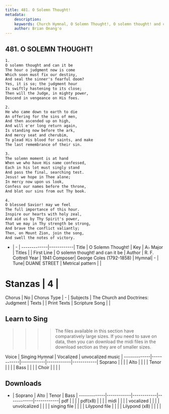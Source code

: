```yaml
---
title: 481. O Solemn Thought!
metadata:
    description: 
    keywords: Church Hymnal, O Solemn Thought!, O solemn thought! and can it be , 
    author: Brian Onang'o
---
```



## 481. O SOLEMN THOUGHT!

```txt
1.
O solemn thought and can it be
The hour o judgment now is come
Which soon must fix our destiny,
And seal the sinner's fearful doom?
Yes, it is so; the judgment hour
Is swiftly hastening to its close;
Then will the Judge, in mighty power,
Descend in vengeance on His foes.

2.
He who came down to earth to die
An offering for the sins of men,
And then ascended up on high,
And will e'er long return again,
Is standing now before the ark,
And mercy seat and cherubim,
To plead His blood for saints, and make
The last remembrance of their sin.

3.
The solemn moment is at hand
When we who have His name confessed,
Each in his lot must singly stand
And pass the final, searching test.
Jesus! we hope in Thee alone;
In mercy now upon us look,
Confess our names before the throne,
And blot our sins from out Thy book.

4.
O blessed Savior! may we feel
The full importance of this hour.
Inspire our hearts with holy zeal,
And aid us by Thy Spirit's power,
That we may in Thy strength be strong,
And brave the conflict valiantly;
Then, on Mount Zion, join the song,
And swell the notes of victory.
```

- |   -  |
-------------|------------|
Title | O Solemn Thought! |
Key | A♭ Major |
Titles |  |
First Line | O solemn thought! and can it be  |
Author | R. F. Cottrell
Year | 1941
Composer| George Coles (1792-1858) |
Hymnal|  - |
Tune| DUANE STREET |
Metrical pattern | |
# Stanzas | 4 |
Chorus | No |
Chorus Type | - |
Subjects | The Church and Doctrines: Judgment |
Texts |  |
Print Texts | 
Scripture Song |  |
  
## Learn to Sing

>>>> The files available in this section have comparatively large sizes. If you need to save on data, then you can download the midi files in the download section as they are of smaller sizes.

Voice |  Singing Hymnal | Vocalized | unvocalized music |
-------------|------------|------------|------------|------------|
Soprano | | | |
Alto | | | |
Tenor | | | |
Bass | | | |
Choir | | | |

## Downloads

- |  Soprano | Alto | Tenor | Bass |
-------------|------------|------------|------------|------------|
pdf | | | |
pdf(x8) | | | |
midi | | | |
vocalized | | | |
unvolcalized | | | |
singing file | | | |
Lilypond file | | | |
Lilypond (x8) | | | |
  